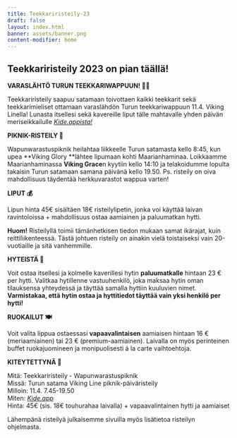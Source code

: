 ```yaml
---
title: Teekkariristeily-23
draft: false
layout: index.html
banner: assets/banner.png
content-modifier: home
---
```


## Teekkariristeily 2023 on pian täällä!

**VARASLÄHTÖ TURUN TEEKKARIWAPPUUN! 🧜🏻**

Teekkariristeily saapuu satamaan toivottaen kaikki teekkarit sekä teekkarimieliset ottamaan varaslähdön Turun teekkariwappuun 11.4. Viking Linella! Lunasta itsellesi sekä kavereille liput tälle mahtavalle yhden päivän meriseikkailulle <a href="https://kide.app/events/fe21c769-4855-4107-b94e-be2d868a7cf4" target="_blank">*Kide.appista!* </a>

**PIKNIK-RISTEILY 🧺**

Wapunwarastuspiknik heilahtaa liikkeelle Turun satamasta kello 8:45, kun upea **Viking Glory **lähtee lipumaan kohti Maarianhaminaa. Loikkaamme Maarianhaminassa **Viking Grace**n kyytiin kello 14:10 ja telakoidumme lopulta takaisin Turun satamaan samana päivänä kello 19.50. Ps. risteily on oiva mahdollisuus täydentää herkkuvarastot wappua varten!

**LIPUT 💰**

Lipun hinta 45€ sisältäen 18€ risteilylipetin, jonka voi käyttää laivan ravintoloissa + mahdollisuus ostaa aamiainen ja paluumatkan hytti.

**Huom!** Risteilyllä toimii tämänhetkisen tiedon mukaan samat ikärajat, kuin reittiliikenteessä. Tästä johtuen risteily on ainakin vielä toistaiseksi vain 20-vuotiaille ja sitä vanhemmille.

**HYTEISTÄ 🚪**

Voit ostaa itsellesi ja kolmelle kaverillesi hytin **paluumatkalle** hintaan 23 € per hytti. Valitkaa hytillenne vastuuhenkilö, joka maksaa hytin oman tilauksensa yhteydessä ja täyttää samalla hyttiin kuuluvien nimet. **Varmistakaa, että hytin ostaa ja hyttitiedot täyttää vain yksi henkilö per hytti!**

**RUOKAILUT 🍽️**

Voit valita lippua ostaessasi **vapaavalintaisen** aamiaisen hintaan 16 € (meriaamiainen) tai 23 € (premium-aamiainen). Laivalla on myös perinteinen buffet ruokajuomineen ja monipuolisesti á la carte  vaihtoehtoja.

**KITEYTETTYNÄ 💎**

Mitä: Teekkariristeily - Wapunwarastuspiknik<br>
Missä: Turun satama Viking Line piknik-päiväristeily<br>
Milloin: 11.4. 7.45-19.50<br>
Miten: <a href="https://kide.app/events/fe21c769-4855-4107-b94e-be2d868a7cf4" target="_blank">*Kide.app* </a><br>
Hinta: 45€ (sis. 18€ touhurahaa laivalla) + vapaavalintainen hytti ja aamiaiset

Lähempänä risteilyä julkaisemme sivuilla myös lisätietoa risteilyn ohjelmasta.

